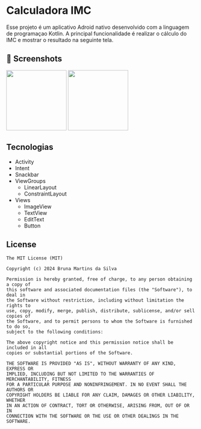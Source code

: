# Calculadora IMC
Esse projeto é um aplicativo Adroid nativo desenvolvido com a linguagem de programaçao Kotlin. A principal funcionalidade é realizar o cálculo do IMC e mostrar o resultado na seguinte tela.

## :camera_flash: Screenshots
<!-- You can add more screenshots here if you like -->
<img src="https://github.com/user-attachments/assets/0ab570ad-c21d-4229-9b01-32c712aa6e54" width=160/> <img src="https://github.com/user-attachments/assets/a7067f37-0ead-49b2-a305-01faa274ce20" width=160/>


## Tecnologias
- Activity
- Intent
- Snackbar
- ViewGroups
  - LinearLayout
  - ConstraintLayout
- Views
  - ImageView
  - TextView
  - EditText
  - Button      


## License
```
The MIT License (MIT)

Copyright (c) 2024 Bruna Martins da Silva

Permission is hereby granted, free of charge, to any person obtaining a copy of
this software and associated documentation files (the "Software"), to deal in
the Software without restriction, including without limitation the rights to
use, copy, modify, merge, publish, distribute, sublicense, and/or sell copies of
the Software, and to permit persons to whom the Software is furnished to do so,
subject to the following conditions:

The above copyright notice and this permission notice shall be included in all
copies or substantial portions of the Software.

THE SOFTWARE IS PROVIDED "AS IS", WITHOUT WARRANTY OF ANY KIND, EXPRESS OR
IMPLIED, INCLUDING BUT NOT LIMITED TO THE WARRANTIES OF MERCHANTABILITY, FITNESS
FOR A PARTICULAR PURPOSE AND NONINFRINGEMENT. IN NO EVENT SHALL THE AUTHORS OR
COPYRIGHT HOLDERS BE LIABLE FOR ANY CLAIM, DAMAGES OR OTHER LIABILITY, WHETHER
IN AN ACTION OF CONTRACT, TORT OR OTHERWISE, ARISING FROM, OUT OF OR IN
CONNECTION WITH THE SOFTWARE OR THE USE OR OTHER DEALINGS IN THE SOFTWARE.
```
